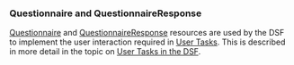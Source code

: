 ### Questionnaire and QuestionnaireResponse

[Questionnaire](https://www.hl7.org/fhir/R4/questionnaire.html) and [QuestionnaireResponse](https://www.hl7.org/fhir/R4/questionnaireresponse.html) resources
are used by the DSF to implement the user interaction required in [User Tasks](../bpmn/user-tasks.md). This is described in more detail in the topic on [User Tasks in the DSF](../../guides/user-tasks-in-the-dsf.md).